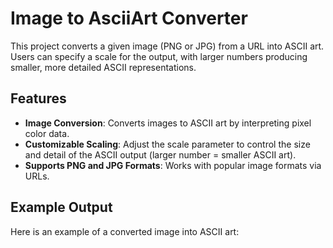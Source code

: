 # Image to AsciiArt Converter

This project converts a given image (PNG or JPG) from a URL into ASCII art. Users can specify a scale for the output, with larger numbers producing smaller, more detailed ASCII representations.


## Features

- **Image Conversion**: Converts images to ASCII art by interpreting pixel color data.
- **Customizable Scaling**: Adjust the scale parameter to control the size and detail of the ASCII output (larger number = smaller ASCII art).
- **Supports PNG and JPG Formats**: Works with popular image formats via URLs.

## Example Output

Here is an example of a converted image into ASCII art:

